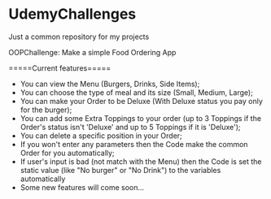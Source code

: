 # UdemyChallenges
Just a common repository for my projects

OOPChallenge: Make a simple Food Ordering App

=====Current features=====
* You can view the Menu (Burgers, Drinks, Side Items);
* You can choose the type of meal and its size (Small, Medium, Large);
* You can make your Order to be Deluxe (With Deluxe status you pay only for the burger);
* You can add some Extra Toppings to your order (up to 3 Toppings if the Order's status isn't 'Deluxe' and up to 5 Toppings if it is 'Deluxe');
* You can delete a specific position in your Order;
* If you won't enter any parameters then the Code make the common Order for you automatically;
* If user's input is bad (not match with the Menu) then the Code is set the static value (like "No burger" or "No Drink") to the variables automatically
* Some new features will come soon...

